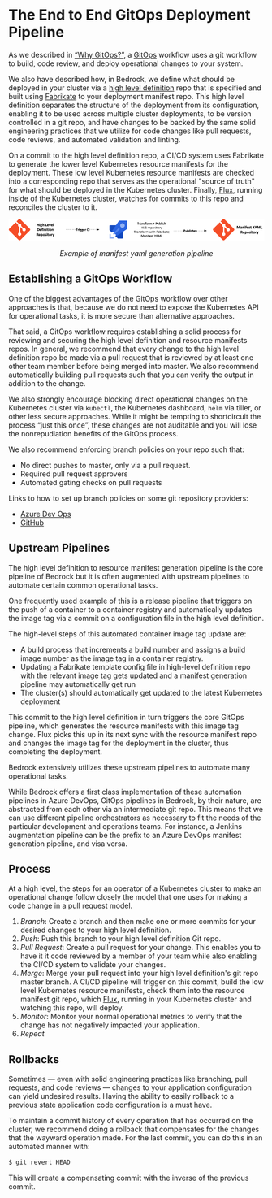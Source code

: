 # The End to End GitOps Deployment Pipeline

As we described in [“Why GitOps?”](./why-gitops.md), a [GitOps](https://www.weave.works/blog/gitops-operations-by-pull-request) workflow uses a git workflow to build, code review, and deploy operational changes to your system.

We also have described how, in Bedrock, we define what should be deployed in your cluster via a [high level definition](./high-level-definitions.md) repo that is specified and built using [Fabrikate](https://github.com/Microsoft/fabrikate) to your deployment manifest repo. This high level definition separates the structure of the deployment from its configuration, enabling it to be used across multiple cluster deployments, to be version controlled in a git repo, and have changes to be backed by the same solid engineering practices that we utilize for code changes like pull requests, code reviews, and automated validation and linting.

On a commit to the high level definition repo, a CI/CD system uses Fabrikate to generate the lower level Kubernetes resource manifests for the deployment. These low level Kubernetes resource manifests are checked into a corresponding repo that serves as the operational "source of truth" for what should be deployed in the Kubernetes cluster. Finally, [Flux](https://github.com/weaveworks/flux), running inside of the Kubernetes cluster, watches for commits to this repo and reconciles the cluster to it.

![Deployment Manifest Generation Pipeline](images/manifest-gen.png)
<p align="center"><i>Example of manifest yaml generation pipeline</i></p>

## Establishing a GitOps Workflow

One of the biggest advantages of the GitOps workflow over other approaches is that, because we do not need to expose the Kubernetes API for operational tasks, it is more secure than alternative approaches.

That said, a GitOps workflow requires establishing a solid process for reviewing and securing the high level definition and resource manifests repos. In general, we recommend that every change to the high level definition repo be made via a pull request that is reviewed by at least one other team member before being merged into master. We also recommend automatically building pull requests such that you can verify the output in addition to the change.

We also strongly encourage blocking direct operational changes on the Kubernetes cluster via `kubectl`, the Kubernetes dashboard, `helm` via tiller, or other less secure approaches.  While it might be tempting to shortcircuit the process “just this once”, these changes are not auditable and you will lose the nonrepudiation benefits of the GitOps process.

We also recommend enforcing branch policies on your repo such that:
+ No direct pushes to master, only via a pull request.
+ Required pull request approvers
+ Automated gating checks on pull requests

Links to how to set up branch policies on some git repository providers:
+ [Azure Dev Ops](https://docs.microsoft.com/en-us/azure/devops/repos/git/branch-policies?view=azure-devops)
+ [GitHub](https://help.github.com/en/articles/configuring-protected-branches)

## Upstream Pipelines

The high level definition to resource manifest generation pipeline is the core pipeline of Bedrock but it is often augmented with upstream pipelines to automate certain common operational tasks.

One frequently used example of this is a release pipeline that triggers on the push of a container to a container registry and automatically updates the image tag via a commit on a configuration file in the high level definition.

The high-level steps of this automated container image tag update are:
+ A build process that increments a build number and assigns a build image number as the image tag in a container registry.
+ Updating a Fabrikate template config file in high-level definition repo with the relevant image tag gets updated and a manifest generation pipeline may automatically get run
+ The cluster(s) should automatically get updated to the latest Kubernetes deployment

This commit to the high level definition in turn triggers the core GitOps pipeline, which generates the resource manifests with this image tag change. Flux picks this up in its next sync with the resource manifest repo and changes the image tag for the deployment in the cluster, thus completing the deployment.

Bedrock extensively utilizes these upstream pipelines to automate many operational tasks.

While Bedrock offers a first class implementation of these automation pipelines in Azure DevOps, GitOps pipelines in Bedrock, by their nature, are abstracted from each other via an intermediate git repo. This means that we can use different pipeline orchestrators as necessary to fit the needs of the particular development and operations teams. For instance, a Jenkins augmentation pipeline can be the prefix to an Azure DevOps manifest generation pipeline, and visa versa.

## Process

At a high level, the steps for an operator of a Kubernetes cluster to make an operational change follow closely the model that one uses for making a code change in a pull request model.

1. _Branch_: Create a branch and then make one or more commits for your desired changes to your high level definition.
2. _Push_: Push this branch to your high level definition Git repo.
3. _Pull Request_: Create a pull request for your change.  This enables you to have it it code reviewed by a member of your team while also enabling the CI/CD system to validate your changes.
4. _Merge_: Merge your pull request into your high level definition's git repo master branch.  A CI/CD pipeline will trigger on this commit, build the low level Kubernetes resource manifests, check them into the resource manifest git repo, which [Flux](https://github.com/weaveworks/flux), running in your Kubernetes cluster and watching this repo, will deploy.
5. _Monitor_: Monitor your normal operational metrics to verify that the change has not negatively impacted your application.
6. _Repeat_

## Rollbacks
Sometimes — even with solid engineering practices like branching, pull requests, and code reviews — changes to your application configuration can yield undesired results. Having the ability to easily rollback to a previous state application code configuration is a must have.

To maintain a commit history of every operation that has occurred on the cluster, we recommend doing a rollback that compensates for the changes that the wayward operation made.  For the last commit, you can do this in an automated manner with:

```bash
$ git revert HEAD
```

This will create a compensating commit with the inverse of the previous commit.
